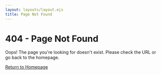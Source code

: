 ```yaml
---
layout: layouts/layout.ejs
title: Page Not Found
---
```


# 404 - Page Not Found

Oops! The page you're looking for doesn't exist. Please check the URL or go back to the homepage.

[Return to Homepage](/)